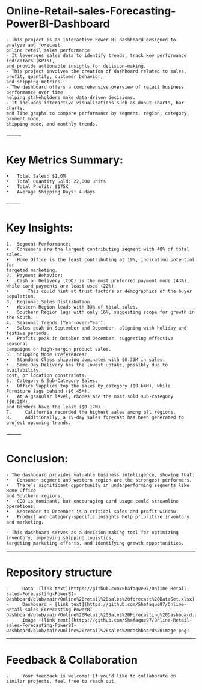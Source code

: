 # Online-Retail-sales-Forecasting-PowerBI-Dashboard
    - This project is an interactive Power BI dashboard designed to analyze and forecast   
    online retail sales performance.  
    - It leverages sales data to identify trends, track key performance indicators (KPIs),  
    and provide actionable insights for decision-making.
    - This project involves the creation of dashboard related to sales, profit, quantity, customer behavior,  
    and shipping metrics.  
    - The dashboard offers a comprehensive overview of retail business performance over time,  
    helping stakeholders make data-driven decisions.  
    - It includes interactive visualizations such as donut charts, bar charts,  
    and line graphs to compare performance by segment, region, category, payment mode,   
    shipping mode, and monthly trends.

⸻

# Key Metrics Summary:
	•	Total Sales: $1.6M
	•	Total Quantity Sold: 22,000 units
	•	Total Profit: $175K
	•	Average Shipping Days: 4 days

⸻

# Key Insights:
	1.	Segment Performance:
	•	Consumers are the largest contributing segment with 48% of total sales.
	•	Home Office is the least contributing at 19%, indicating potential for   
    targeted marketing.
	2.	Payment Behavior:
	•	Cash on Delivery (COD) is the most preferred payment mode (43%),   
    while card payments are least used (22%).
    •       This could hint at trust factors or demographics of the buyer population.
	3.	Regional Sales Distribution:
	•	Western Region leads with 33% of total sales.
	•	Southern Region lags with only 16%, suggesting scope for growth in the South.
	4.	Seasonal Trends (Year-over-Year):
	•	Sales peak in September and December, aligning with holiday and festive periods.
	•	Profits peak in October and December, suggesting effective seasonal   
    campaigns or high-margin product sales.
	5.	Shipping Mode Preferences:
	•	Standard Class shipping dominates with $0.33M in sales.
	•	Same-Day Delivery has the lowest uptake, possibly due to availability,   
    cost, or location constraints.
	6.	Category & Sub-Category Sales:
	•	Office Supplies top the sales by category ($0.64M), while Furniture lags behind ($0.45M).
	•	At a granular level, Phones are the most sold sub-category ($0.20M),   
    and Binders have the least ($0.17M).
    7.     California recorded the highest sales among all regions. 
    8.     Additionally, a 15-day sales forecast has been generated to project upcoming trends.

  
⸻

# Conclusion:
    - The dashboard provides valuable business intelligence, showing that:
	•	Consumer segment and western region are the strongest performers.
	•	There’s significant opportunity in underperforming segments like Home Office  
    and Southern regions.
	•	COD is dominant, but encouraging card usage could streamline operations.
	•	September to December is a critical sales and profit window.
	•	Product and category-specific insights help prioritize inventory and marketing.

    - This dashboard serves as a decision-making tool for optimizing inventory, improving shipping logistics,   
    targeting marketing efforts, and identifying growth opportunities.


______

# Repository structure
    -     Data -[link text](https://github.com/Shafaque97/Online-Retail-sales-Forecasting-PowerBI-Dashboard/blob/main/Online%20retail%20sales%20forecast%20DataSet.xlsx)
    -     Dashboard - [link text](https://github.com/Shafaque97/Online-Retail-sales-Forecasting-PowerBI-Dashboard/blob/main/Online%20Retail%20Sales%20Forecasting%20Dashboard.pbix)
    -     Image -[link text](https://github.com/Shafaque97/Online-Retail-sales-Forecasting-PowerBI-Dashboard/blob/main/Online%20retail%20sales%20dashboard%20image.png)


______

# Feedback & Collaboration
    -     Your feedback is welcome! If you'd like to collaborate on similar projects, feel free to reach out.
